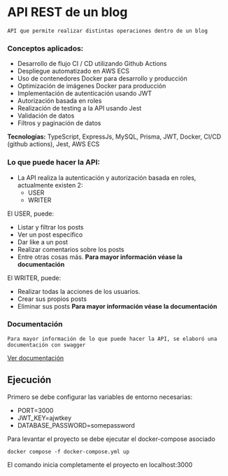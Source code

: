# API REST de un blog

	API que permite realizar distintas operaciones dentro de un blog

### Conceptos aplicados:
- Desarrollo de flujo CI / CD utilizando Github Actions
- Despliegue automatizado en AWS ECS
- Uso de contenedores Docker para desarrollo y producción
- Optimización de imágenes Docker para producción
- Implementación de autenticación usando JWT
- Autorización basada en roles
- Realización de testing a la API usando Jest
- Validación de datos
- Filtros y paginación de datos

**Tecnologías:** TypeScript, ExpressJs, MySQL, Prisma, JWT, Docker, CI/CD (github actions), Jest, AWS ECS

### Lo que puede hacer la API:

- La API realiza la autenticación y autorización basada en roles, actualmente existen 2:
	- USER
	- WRITER

El USER, puede:
- Listar y filtrar los posts
- Ver un post específico
- Dar like a un post
- Realizar comentarios sobre los posts
- Entre otras cosas más.
**Para mayor información véase la documentación**

El WRITER, puede:
- Realizar todas la acciones de los usuarios.
- Crear sus propios posts
- Eliminar sus posts
**Para mayor información véase la documentación**
### Documentación

	Para mayor información de lo que puede hacer la API, se elaboró una documentación con swagger

[Ver documentación](https://blogproduction.onrender.com/api-docs/)

## Ejecución

Primero se debe configurar las variables de entorno necesarias:
- PORT=3000
- JWT_KEY=ajwtkey
- DATABASE_PASSWORD=somepassword

Para levantar el proyecto se debe ejecutar el docker-compose asociado

	docker compose -f docker-compose.yml up

 El comando inicia completamente el proyecto en localhost:3000

